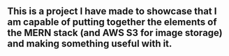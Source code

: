 ## This is a project I have made to showcase that I am capable of putting together the elements of the MERN stack (and AWS S3 for image storage) and making something useful with it.
